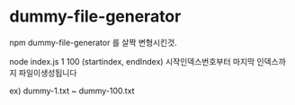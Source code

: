 # dummy-file-generator
npm dummy-file-generator 를 살짝 변형시킨것.

node index.js 1 100 (startindex, endIndex) 시작인덱스번호부터 마지막 인덱스까지 파일이생성됩니다

ex) dummy-1.txt ~ dummy-100.txt
